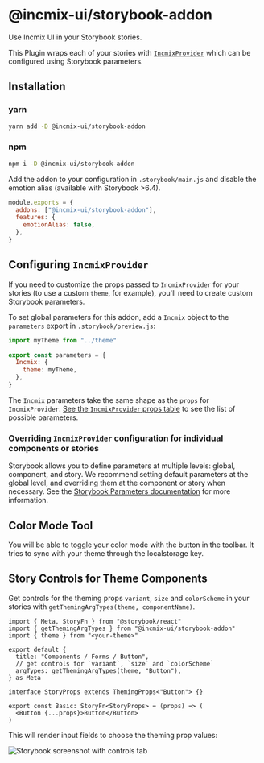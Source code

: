 # @incmix-ui/storybook-addon

Use Incmix UI in your Storybook stories.

This Plugin wraps each of your stories with [`IncmixProvider`][incmixprovider]
which can be configured using Storybook parameters.

## Installation

### yarn

```sh
yarn add -D @incmix-ui/storybook-addon
```

### npm

```sh
npm i -D @incmix-ui/storybook-addon
```

Add the addon to your configuration in `.storybook/main.js` and disable the
emotion alias (available with Storybook >6.4).

```js
module.exports = {
  addons: ["@incmix-ui/storybook-addon"],
  features: {
    emotionAlias: false,
  },
}
```

## Configuring `IncmixProvider`

If you need to customize the props passed to `IncmixProvider` for your stories
(to use a custom `theme`, for example), you'll need to create custom Storybook
parameters.

To set global parameters for this addon, add a `Incmix` object to the
`parameters` export in `.storybook/preview.js`:

```js
import myTheme from "../theme"

export const parameters = {
  Incmix: {
    theme: myTheme,
  },
}
```

The `Incmix` parameters take the same shape as the `props` for `IncmixProvider`.
[See the `IncmixProvider` props table][incmixprovider] to see the list of
possible parameters.

### Overriding `IncmixProvider` configuration for individual components or stories

Storybook allows you to define parameters at multiple levels: global, component,
and story. We recommend setting default parameters at the global level, and
overriding them at the component or story when necessary. See the
[Storybook Parameters documentation](https://storybook.js.org/docs/react/writing-stories/parameters)
for more information.

## Color Mode Tool

You will be able to toggle your color mode with the button in the toolbar. It
tries to sync with your theme through the localstorage key.

## Story Controls for Theme Components

Get controls for the theming props `variant`, `size` and `colorScheme` in your
stories with `getThemingArgTypes(theme, componentName)`.

```tsx
import { Meta, StoryFn } from "@storybook/react"
import { getThemingArgTypes } from "@incmix-ui/storybook-addon"
import { theme } from "<your-theme>"

export default {
  title: "Components / Forms / Button",
  // get controls for `variant`, `size` and `colorScheme`
  argTypes: getThemingArgTypes(theme, "Button"),
} as Meta

interface StoryProps extends ThemingProps<"Button"> {}

export const Basic: StoryFn<StoryProps> = (props) => (
  <Button {...props}>Button</Button>
)
```

This will render input fields to choose the theming prop values:

![Storybook screenshot with controls tab](theming-arg-types.png)

[incmixprovider]:
  https://incmix-ui.com/docs/getting-started#Incmixprovider-props
